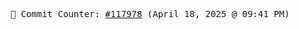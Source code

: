 <p align="center">
    <samp>
        📮 Commit Counter: <a href="https://github.com/Javascript-void0/Javascript-void0/commits/main">#117978</a> (April 18, 2025 @ 09:41 PM)
    </samp>
</p>